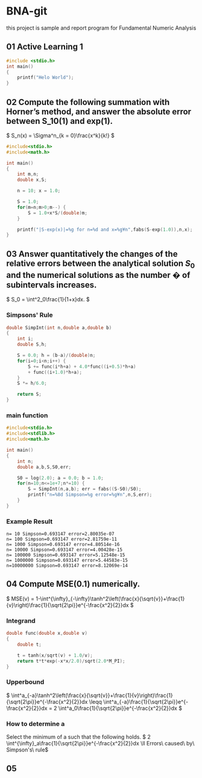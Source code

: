 # BNA-git
this project is sample and report program for Fundamental Numeric Analysis

## 01 Active Learning 1
```C
#include <stdio.h>
int main()
{
    printf("Helo World");
}
```
## 02 Compute the following summation with Horner’s method, and answer the absolute error between S_10(1) and exp(1).
$ S_n(x) = \Sigma^n_{k = 0}\frac{x^k}{k!} $

```C
#include<stdio.h>
#include<math.h>

int main()
{
    int m,n;
    double x,S;

    n = 10; x = 1.0;

    S = 1.0;
    for(m=n;m>0;m--) {
        S = 1.0+x*S/(double)m;
    }

    printf("|S-exp(x)|=%g for n=%d and x=%g¥n",fabs(S-exp(1.0)),n,x);
}
```

## 03 Answer quantitatively the changes of the relative errors between the analytical solution $S_0$ and the numerical solutions as the number � of subintervals increases.

$ S_0 = \int^2_0\frac{1}{1+x}dx. $

### Simpsons' Rule
```C
double SimpInt(int n,double a,double b)
{
    int i;
    double S,h;

    S = 0.0; h = (b-a)/(double)n;
    for(i=0;i<n;i++) {
        S += func(i*h+a) + 4.0*func((i+0.5)*h+a)
        + func((i+1.0)*h+a);
    }
    S *= h/6.0;

    return S;
}
```

### main function
```C
#include<stdio.h>
#include<stdlib.h>
#include<math.h>

int main()
{
    int n;
    double a,b,S,S0,err;

    S0 = log(2.0); a = 0.0; b = 1.0;
    for(n=10;n<=1e+7;n*=10) {
        S = SimpInt(n,a,b); err = fabs((S-S0)/S0);
        printf("n=%8d Simpson=%g error=%g¥n",n,S,err);
    }
}
```

### Example Result
```
n= 10 Simpson=0.693147 error=2.80035e-07
n= 100 Simpson=0.693147 error=2.81759e-11
n= 1000 Simpson=0.693147 error=4.80514e-16
n= 10000 Simpson=0.693147 error=4.00428e-15
n= 100000 Simpson=0.693147 error=5.12548e-15
n= 1000000 Simpson=0.693147 error=5.44583e-15
n=10000000 Simpson=0.693147 error=8.12069e-14
```

## 04 Compute MSE(0.1) numerically.
$ MSE(v) = 1-\int^{\infty}_{-\infty}\tanh^2\left(\frac{x}{\sqrt{v}}+\frac{1}{v}\right)\frac{1}{\sqrt{2\pi}}e^{-\frac{x^2}{2}}dx $

### Integrand
```C
double func(double x,double v)
{
    double t;

    t = tanh(x/sqrt(v) + 1.0/v);
    return t*t*exp(-x*x/2.0)/sqrt(2.0*M_PI);
}
```

### Upperbound
$ \int^a_{-a}\tanh^2\left(\frac{x}{\sqrt{v}}+\frac{1}{v}\right)\frac{1}{\sqrt{2\pi}}e^{-\frac{x^2}{2}}dx \leqq \int^a_{-a}\frac{1}{\sqrt{2\pi}}e^{-\frac{x^2}{2}}dx = 2 \int^a_0\frac{1}{\sqrt{2\pi}}e^{-\frac{x^2}{2}}dx $
### How to determine a
Select the minimum of a such that the following holds.
$ 2 \int^{\infty}_a\frac{1}{\sqrt{2\pi}}e^{-\frac{x^2}{2}}dx \ll Errors\ caused\ by\ Simpson's\ rule$

## 05
